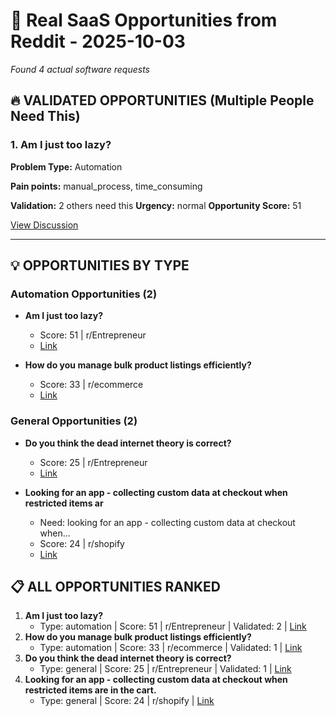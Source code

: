 # 🎯 Real SaaS Opportunities from Reddit - 2025-10-03

*Found 4 actual software requests*

## 🔥 VALIDATED OPPORTUNITIES (Multiple People Need This)

### 1. Am I just too lazy?

**Problem Type:** Automation

**Pain points:** manual_process, time_consuming

**Validation:** 2 others need this
**Urgency:** normal
**Opportunity Score:** 51

[View Discussion](https://reddit.com/r/Entrepreneur/comments/1nnwj39/am_i_just_too_lazy/)

----------------------------------------

## 💡 OPPORTUNITIES BY TYPE

### Automation Opportunities (2)

- **Am I just too lazy?**
  - Score: 51 | r/Entrepreneur
  - [Link](https://reddit.com/r/Entrepreneur/comments/1nnwj39/am_i_just_too_lazy/)

- **How do you manage bulk product listings efficiently?**
  - Score: 33 | r/ecommerce
  - [Link](https://reddit.com/r/ecommerce/comments/1nvavrs/how_do_you_manage_bulk_product_listings/)

### General Opportunities (2)

- **Do you think the dead internet theory is correct?**
  - Score: 25 | r/Entrepreneur
  - [Link](https://reddit.com/r/Entrepreneur/comments/1nb6foc/do_you_think_the_dead_internet_theory_is_correct/)

- **Looking for an app - collecting custom data at checkout when restricted items ar**
  - Need: looking for an app - collecting custom data at checkout when...
  - Score: 24 | r/shopify
  - [Link](https://reddit.com/r/shopify/comments/1nod8m0/looking_for_an_app_collecting_custom_data_at/)

## 📋 ALL OPPORTUNITIES RANKED

1. **Am I just too lazy?**
   - Type: automation | Score: 51 | r/Entrepreneur | Validated: 2 | [Link](https://reddit.com/r/Entrepreneur/comments/1nnwj39/am_i_just_too_lazy/)
2. **How do you manage bulk product listings efficiently?**
   - Type: automation | Score: 33 | r/ecommerce | Validated: 1 | [Link](https://reddit.com/r/ecommerce/comments/1nvavrs/how_do_you_manage_bulk_product_listings/)
3. **Do you think the dead internet theory is correct?**
   - Type: general | Score: 25 | r/Entrepreneur | Validated: 1 | [Link](https://reddit.com/r/Entrepreneur/comments/1nb6foc/do_you_think_the_dead_internet_theory_is_correct/)
4. **Looking for an app - collecting custom data at checkout when restricted items are in the cart.**
   - Type: general | Score: 24 | r/shopify | [Link](https://reddit.com/r/shopify/comments/1nod8m0/looking_for_an_app_collecting_custom_data_at/)

